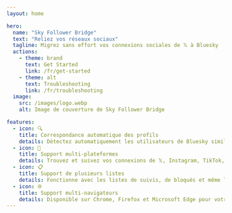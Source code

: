 ```yaml
---
layout: home

hero:
  name: "Sky Follower Bridge"
  text: "Reliez vos réseaux sociaux"
  tagline: Migrez sans effort vos connexions sociales de 𝕏 à Bluesky
  actions:
    - theme: brand
      text: Get Started
      link: /fr/get-started
    - theme: alt
      text: Troubleshooting
      link: /fr/troubleshooting
  image:
    src: /images/logo.webp
    alt: Image de couverture de Sky Follower Bridge

features:
  - icon: 🔍
    title: Correspondance automatique des profils
    details: Détectez automatiquement les utilisateurs de Bluesky similaires à vos suivis sur 𝕏.
  - icon: 🚀
    title: Support multi-plateformes
    details: Trouvez et suivez vos connexions de 𝕏, Instagram, TikTok, Threads et Facebook sur Bluesky.
  - icon: 📋
    title: Support de plusieurs listes
    details: Fonctionne avec les listes de suivis, de bloqués et même les listes publiques de 𝕏.
  - icon: 🌐
    title: Support multi-navigateurs
    details: Disponible sur Chrome, Firefox et Microsoft Edge pour votre commodité.
---
```


<AppDemo
  title="Voici comment fonctionne Sky Follower Bridge"
/>

<Voices
  title="Ce que les gens disent..."
  moreLabel="Plus"
/>
